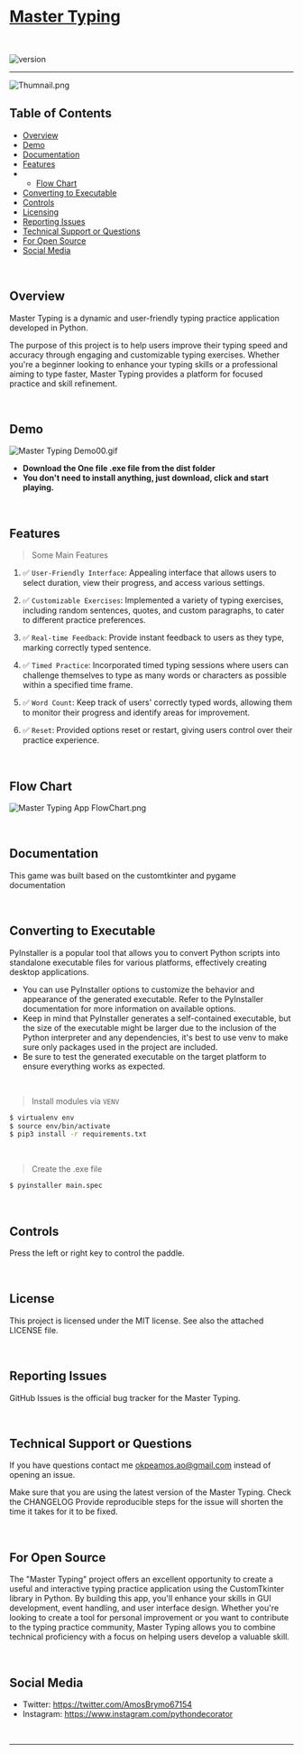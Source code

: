 # [Master Typing](https://github.com/PythonDecorator)

<br />

![version](https://img.shields.io/badge/version-1.0.0-blue.svg)

--- 
![Thumnail.png](demo%2FThumnail.png)
## Table of Contents

* [Overview](#overview)
* [Demo](#demo)
* [Documentation](#documentation)
* [Features](#features)
* * [Flow Chart](#flow-chart)
* [Converting to Executable](#converting-to-executable)
* [Controls](#Controls)
* [Licensing](#license)
* [Reporting Issues](#reporting-issues)
* [Technical Support or Questions](#technical-support-or-questions)
* [For Open Source](#For-open-source)
* [Social Media](#Social-media)

<br />

## Overview

Master Typing is a dynamic and user-friendly typing practice application developed in Python.

The purpose of this project is to help users improve their typing speed and accuracy through engaging and customizable
typing exercises. Whether you're a beginner looking to enhance your typing skills or a professional aiming to type
faster, Master Typing provides a platform for focused practice and skill refinement.

<br />

## Demo

![Master Typing Demo00.gif](demo%2FMaster%20Typing%20Demo00.gif)

- **Download the One file .exe file from the dist folder**
- **You don't need to install anything, just download, click and start playing.**

<br />

## Features

> Some Main Features

1. ✅ `User-Friendly Interface`: Appealing interface that allows users to select duration, view their progress, and
   access various settings.

2. ✅ `Customizable Exercises`: Implemented a variety of typing exercises, including random sentences, quotes, and custom
   paragraphs, to cater to different practice preferences.

3. ✅ `Real-time Feedback`: Provide instant feedback to users as they type, marking correctly typed sentence.

4. ✅ `Timed Practice`: Incorporated timed typing sessions where users can challenge themselves to type as many words or
   characters as possible within a specified time frame.

5. ✅ `Word Count`: Keep track of users' correctly typed words, allowing them to monitor their progress and identify
   areas for improvement.

6. ✅ `Reset`: Provided options reset or restart, giving users control over their practice experience.

<br />

## Flow Chart
![Master Typing App FlowChart.png](files%2Fflow%20chart%2FMaster%20Typing%20App%20FlowChart.png)

<br />


## Documentation

This game was built based on the customtkinter and pygame documentation

<br />

## Converting to Executable

PyInstaller is a popular tool that allows you to convert Python scripts into standalone executable files for various
platforms, effectively creating desktop applications.

- You can use PyInstaller options to customize the behavior and appearance of the generated executable. Refer to the
  PyInstaller documentation for more information on available options.
- Keep in mind that PyInstaller generates a self-contained executable, but the size of the executable might be larger
  due
  to the inclusion of the Python interpreter and any dependencies, it's best to use venv to make sure only packages used
  in the
  project are included.
- Be sure to test the generated executable on the
  target platform to ensure everything works as expected.

<br />

> Install modules via `VENV`

```bash
$ virtualenv env
$ source env/bin/activate
$ pip3 install -r requirements.txt
```

<br />

> Create the .exe file

```bash
$ pyinstaller main.spec 
```

<br />

## Controls


Press the left or right key to control the paddle.

<br />

## License

This project is licensed under the MIT license. See also the attached LICENSE file.

<br />

## Reporting Issues

GitHub Issues is the official bug tracker for the Master Typing.

<br />

## Technical Support or Questions

If you have questions contact me [okpeamos.ao@gmail.com]() instead of opening an issue.

Make sure that you are using the latest version of the Master Typing. Check the CHANGELOG
Provide reproducible steps for the issue will shorten the time it takes for it to be fixed.

<br />

## For Open Source

The "Master Typing" project offers an excellent opportunity to create a useful and interactive typing practice
application using the CustomTkinter library in Python. By building this app, you'll enhance your skills in GUI
development, event handling, and user interface design. Whether you're looking to create a tool for personal improvement
or you want to contribute to the typing practice community, Master Typing allows you to combine technical proficiency
with a focus on helping users develop a valuable skill.

<br />

## Social Media

- Twitter: <https://twitter.com/AmosBrymo67154>
- Instagram: <https://www.instagram.com/pythondecorator>

<br />

---

